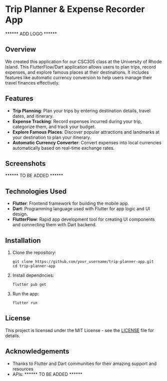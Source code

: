 # Trip Planner & Expense Recorder App

****** ADD LOGO ******

## Overview

We created this application for our CSC305 class at the University of Rhode Island. 
This FlutterFlow/Dart application allows users to plan trips, record expenses, and explore famous places at their destinations.
It includes features like automatic currency conversion to help users manage their travel finances effectively.

## Features

- **Trip Planning**: Plan your trips by entering destination details, travel dates, and itinerary.
- **Expense Tracking**: Record expenses incurred during your trip, categorize them, and track your budget.
- **Explore Famous Places**: Discover popular attractions and landmarks at your destination to plan your itinerary.
- **Automatic Currency Converter**: Convert expenses into local currencies automatically based on real-time exchange rates.

## Screenshots

****** TO BE ADDED ******

## Technologies Used

- **Flutter**: Frontend framework for building the mobile app.
- **Dart**: Programming language used with Flutter for app logic and UI design.
- **FlutterFlow**: Rapid app development tool for creating UI components and connecting them with Dart backend.

## Installation

1. Clone the repository:
   ```
   git clone https://github.com/your_username/trip-planner-app.git
   cd trip-planner-app
   
2. Install dependncies:
   ```
   flutter pub get

3. Run the app:
   ```
   flutter run
   
## License
This project is licensed under the MIT License - see the [LICENSE](./LICENSE) file for details.

## Acknowledgements
- Thanks to Flutter and Dart communities for their amazing support and resources
- APIs: ****** TO BE ADDED ******
